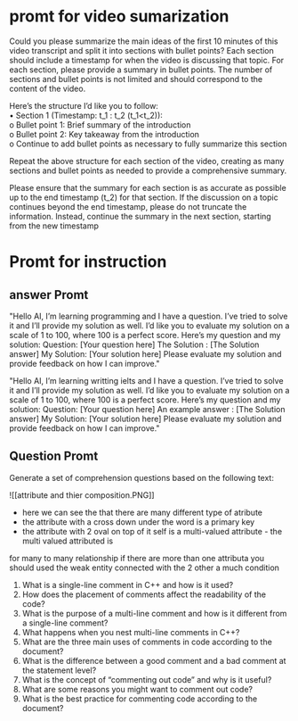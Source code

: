 
# promt for video sumarization 
Could you please summarize the main ideas of the first 10 minutes of this video transcript and split it into sections with bullet points? Each section should include a timestamp for when the video is discussing that topic. For each section, please provide a summary in bullet points. The number of sections and bullet points is not limited and should correspond to the content of the video.

Here’s the structure I’d like you to follow:  
• Section 1 (Timestamp: t_1 : t_2 (t_1<t_2)):  
o Bullet point 1: Brief summary of the introduction  
o Bullet point 2: Key takeaway from the introduction  
o Continue to add bullet points as necessary to fully summarize this section

Repeat the above structure for each section of the video, creating as many sections and bullet points as needed to provide a comprehensive summary.

Please ensure that the summary for each section is as accurate as possible up to the end timestamp (t_2) for that section. If the discussion on a topic continues beyond the end timestamp, please do not truncate the information. Instead, continue the summary in the next section, starting from the new timestamp

# Promt for instruction 

## answer Promt 
"Hello AI, I’m learning programming and I have a question. I’ve tried to solve it and I’ll provide my solution as well. I’d like you to evaluate my solution on a scale of 1 to 100, where 100 is a perfect score. Here’s my question and my solution: 
Question: [Your question here] 
The Solution : [The Solution answer]
My Solution: [Your solution here] 
Please evaluate my solution and provide feedback on how I can improve." 

"Hello AI, I’m learning writting ielts and I have a question. I’ve tried to solve it and I’ll provide my solution as well. I’d like you to evaluate my solution on a scale of 1 to 100, where 100 is a perfect score. Here’s my question and my solution: 
Question: [Your question here] 
An example answer : [The Solution answer] 
My Solution: [Your solution here] 
Please evaluate my solution and provide feedback on how I can improve." 

## Question Promt  
Generate a set of comprehension questions based on the following text:


![[attribute and thier composition.PNG]]
- here we can see the that there are many different type of atribute 
- the attribute with a cross down under the word is a primary key 
- the attribute with 2 oval on top of it self is a multi-valued attribute - the multi valued attributed is 





for many to many relationship if there are more than one attributa you should used the weak entity connected with the 2 other a much condition 




1. What is a single-line comment in C++ and how is it used?
2. How does the placement of comments affect the readability of the code?
3. What is the purpose of a multi-line comment and how is it different from a single-line comment?
4. What happens when you nest multi-line comments in C++?
5. What are the three main uses of comments in code according to the document?
6. What is the difference between a good comment and a bad comment at the statement level?
7. What is the concept of “commenting out code” and why is it useful?
8. What are some reasons you might want to comment out code?
9. What is the best practice for commenting code according to the document?

